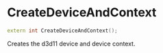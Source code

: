 # CreateDeviceAndContext

```c++
extern int CreateDeviceAndContext();
```

Creates the d3d11 device and device context.